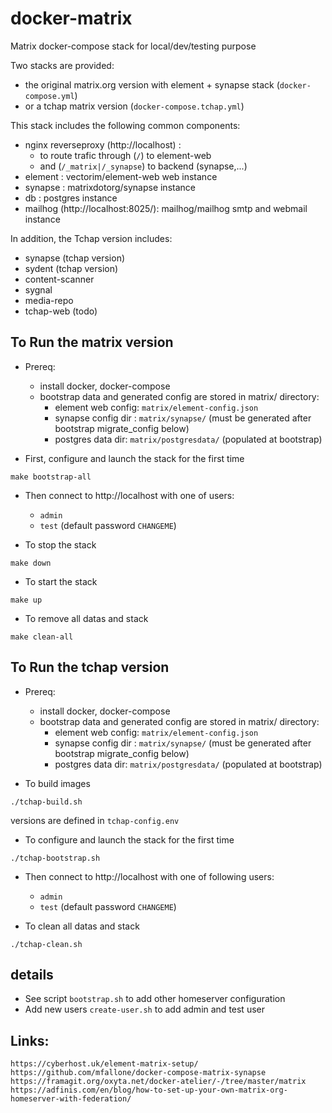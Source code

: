 # docker-matrix

Matrix docker-compose stack for local/dev/testing purpose

Two stacks are provided:
- the original matrix.org version with element + synapse stack (`docker-compose.yml`)
- or a tchap matrix version (`docker-compose.tchap.yml`)

This stack includes the following common components:
 - nginx reverseproxy (http://localhost) :
   - to route trafic through  (`/`) to element-web
   - and (`/_matrix|/_synapse`) to backend (synapse,...)
 - element : vectorim/element-web web instance
 - synapse : matrixdotorg/synapse instance
 - db : postgres instance
 - mailhog (http://localhost:8025/): mailhog/mailhog smtp and webmail instance

In addition, the Tchap version includes:
 - synapse (tchap version)
 - sydent (tchap version)
 - content-scanner
 - sygnal
 - media-repo
 - tchap-web (todo)

## To Run the matrix version

* Prereq:
  - install docker, docker-compose
  - bootstrap data and generated config are stored in matrix/ directory:
     - element web config: `matrix/element-config.json`
     - synapse config dir : `matrix/synapse/` (must be generated after bootstrap migrate_config below)
     - postgres data dir: `matrix/postgresdata/` (populated at bootstrap)

* First, configure and launch the stack for the first time
```
make bootstrap-all
```

* Then connect to http://localhost with one of users:
  - `admin`
  - `test`
(default password `CHANGEME`)

* To stop the stack
```
make down
```

* To start the stack
```
make up
```

* To remove all datas and stack
```
make clean-all
```

## To Run the tchap version

* Prereq:
  - install docker, docker-compose
  - bootstrap data and generated config are stored in matrix/ directory:
     - element web config: `matrix/element-config.json`
     - synapse config dir : `matrix/synapse/` (must be generated after bootstrap migrate_config below)
     - postgres data dir: `matrix/postgresdata/` (populated at bootstrap)


* To build images
```
./tchap-build.sh
```
versions are defined in `tchap-config.env`

* To configure and launch the stack for the first time
```
./tchap-bootstrap.sh
```

* Then connect to http://localhost with one of following users:
  - `admin`
  - `test`
(default password `CHANGEME`)

* To clean all datas and stack
```
./tchap-clean.sh
```

## details

* See script `bootstrap.sh` to add other homeserver configuration
* Add new users `create-user.sh` to add admin and test user

## Links:
```
https://cyberhost.uk/element-matrix-setup/
https://github.com/mfallone/docker-compose-matrix-synapse
https://framagit.org/oxyta.net/docker-atelier/-/tree/master/matrix
https://adfinis.com/en/blog/how-to-set-up-your-own-matrix-org-homeserver-with-federation/
```
